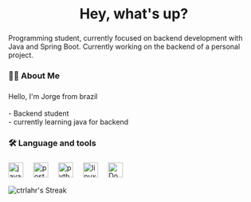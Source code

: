 </div>

###

<h1 align="center">Hey, what's up?</h1>

###
<p>Programming student, currently focused on backend development with Java and Spring Boot. Currently working on the backend of a personal project.</p>

###

<h3 align="left">👩‍💻  About Me</h3>

###

<p align="left">Hello, I'm Jorge from brazil<br><br>- Backend student <br>- currently learning java for backend</p>

###

<h3 align="left">🛠 Language and tools</h3>

###

<div align="left">
  <img src="https://cdn.jsdelivr.net/gh/devicons/devicon@latest/icons/java/java-original.svg" height="30" alt="java logo"  />
  <img width="12" />
  <img src="https://cdn.jsdelivr.net/gh/devicons/devicon@latest/icons/postgresql/postgresql-plain.svg" height="30" alt="postegre logo"  />
  <img width="12" />
  <img src="https://cdn.jsdelivr.net/gh/devicons/devicon/icons/python/python-original.svg" height="30" alt="python logo"  />
  <img width="12" />
  <img src="https://cdn.jsdelivr.net/gh/devicons/devicon@latest/icons/linux/linux-original.svg" height="30" alt="linux logo"  />
  <img width="12" />
  <img src="https://cdn.jsdelivr.net/gh/devicons/devicon@latest/icons/docker/docker-original.svg", height="30", alt="Docker logo" />
  <img width="12" />
</div>

![ctrlahr's Streak](https://github-readme-streak-stats.herokuapp.com/?user=ctrlahr&theme=dark&hide_border=false)
